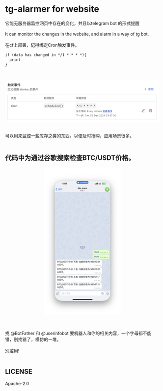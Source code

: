 # tg-alarmer for website
它能无服务器监控网页中存在的变化，并且以telegram bot 的形式提醒
<br><br>
It can monitor the changes in the website, and alarm in a way of tg bot.
<br><br>
在cf上部署，记得绑定Cron触发事件。
```
if (data has changed in */1 * * * *){
  print
}
```
<br>
<p align="center">
  <img src="https://github.com/zhuolhc/tg-alarmer/blob/main/%E6%88%AA%E5%B1%8F2024-12-03%2011.07.16.png?raw=true" width="500">
</p>
<br>
可以用来监控一些库存之类的东西。以便及时抢购，应用场景很多。
<br><br>

## 代码中为通过谷歌搜索检查BTC/USDT价格。
<p align="center">
  <img src="https://github.com/zhuolhc/tg-alarmer/blob/main/%E6%88%AA%E5%B1%8F2024-12-03%2011.07.50.png?raw=true" width="250">
</p>
<br><br>
找 @BotFather 和 @userinfobot 要机器人和你的相关内容，一个字母都不能错，别找错了，模仿的一堆。
<br><br>
别滥用!
<br><br>

## LICENSE
Apache-2.0
